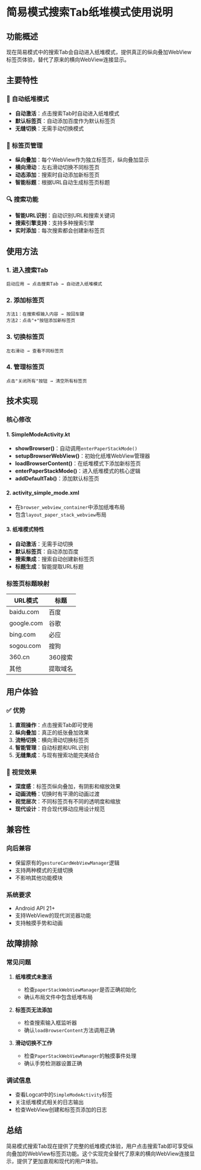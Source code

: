 # 简易模式搜索Tab纸堆模式使用说明

## 功能概述

现在简易模式中的搜索Tab会自动进入纸堆模式，提供真正的纵向叠加WebView标签页体验，替代了原来的横向WebView连接显示。

## 主要特性

### 🎯 自动纸堆模式
- **自动激活**：点击搜索Tab时自动进入纸堆模式
- **默认标签页**：自动添加百度作为默认标签页
- **无缝切换**：无需手动切换模式

### 📱 标签页管理
- **纵向叠加**：每个WebView作为独立标签页，纵向叠加显示
- **横向滑动**：左右滑动切换不同标签页
- **动态添加**：搜索时自动添加新标签页
- **智能标题**：根据URL自动生成标签页标题

### 🔍 搜索功能
- **智能URL识别**：自动识别URL和搜索关键词
- **搜索引擎支持**：支持多种搜索引擎
- **实时添加**：每次搜索都会创建新标签页

## 使用方法

### 1. 进入搜索Tab
```
启动应用 → 点击搜索Tab → 自动进入纸堆模式
```

### 2. 添加标签页
```
方法1：在搜索框输入内容 → 按回车键
方法2：点击"+"按钮添加新标签页
```

### 3. 切换标签页
```
左右滑动 → 查看不同标签页
```

### 4. 管理标签页
```
点击"关闭所有"按钮 → 清空所有标签页
```

## 技术实现

### 核心修改

#### 1. **SimpleModeActivity.kt**
- **showBrowser()**：自动调用`enterPaperStackMode()`
- **setupBrowserWebView()**：初始化纸堆WebView管理器
- **loadBrowserContent()**：在纸堆模式下添加新标签页
- **enterPaperStackMode()**：进入纸堆模式的核心逻辑
- **addDefaultTab()**：添加默认标签页

#### 2. **activity_simple_mode.xml**
- 在`browser_webview_container`中添加纸堆布局
- 包含`layout_paper_stack_webview`布局

#### 3. **纸堆模式特性**
- **自动激活**：无需手动切换
- **默认标签页**：自动添加百度
- **搜索集成**：搜索自动创建新标签页
- **标题生成**：智能提取URL标题

### 标签页标题映射

| URL模式 | 标题 |
|---------|------|
| baidu.com | 百度 |
| google.com | 谷歌 |
| bing.com | 必应 |
| sogou.com | 搜狗 |
| 360.cn | 360搜索 |
| 其他 | 提取域名 |

## 用户体验

### ✅ 优势
1. **直观操作**：点击搜索Tab即可使用
2. **纵向叠加**：真正的纸张叠加效果
3. **流畅切换**：横向滑动切换标签页
4. **智能管理**：自动标题和URL识别
5. **无缝集成**：与现有搜索功能完美结合

### 🎨 视觉效果
- **深度感**：标签页纵向叠加，有阴影和缩放效果
- **动画流畅**：切换时有平滑的动画过渡
- **视觉层次**：不同标签页有不同的透明度和缩放
- **现代设计**：符合现代移动应用设计规范

## 兼容性

### 向后兼容
- 保留原有的`gestureCardWebViewManager`逻辑
- 支持两种模式的无缝切换
- 不影响其他功能模块

### 系统要求
- Android API 21+
- 支持WebView的现代浏览器功能
- 支持触摸手势和动画

## 故障排除

### 常见问题

1. **纸堆模式未激活**
   - 检查`paperStackWebViewManager`是否正确初始化
   - 确认布局文件中包含纸堆布局

2. **标签页无法添加**
   - 检查搜索输入框监听器
   - 确认`loadBrowserContent`方法调用正确

3. **滑动切换不工作**
   - 检查`PaperStackWebViewManager`的触摸事件处理
   - 确认手势检测器设置正确

### 调试信息
- 查看Logcat中的`SimpleModeActivity`标签
- 关注纸堆模式相关的日志输出
- 检查WebView创建和标签页添加的日志

## 总结

简易模式搜索Tab现在提供了完整的纸堆模式体验，用户点击搜索Tab即可享受纵向叠加的WebView标签页功能。这个实现完全替代了原来的横向WebView连接显示，提供了更加直观和现代的用户体验。

